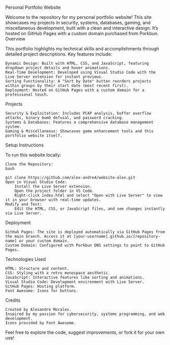 Personal Portfolio Website

Welcome to the repository for my personal portfolio website! This site showcases my projects in security, systems, databases, gaming, and miscellaneous development, built with a clean and interactive design. It’s hosted on GitHub Pages with a custom domain purchased from Porkbun.
Overview

This portfolio highlights my technical skills and accomplishments through detailed project descriptions. Key features include:

    Dynamic Design: Built with HTML, CSS, and JavaScript, featuring dropdown project details and hover animations.
    Real-Time Development: Developed using Visual Studio Code with the Live Server extension for instant previews.
    Sorting Functionality: A "Sort by Date" button reorders projects within groups by their start date (most recent first).
    Deployment: Hosted on GitHub Pages with a custom domain for a professional touch.

Projects

    Security & Exploitation: Includes PCAP analysis, buffer overflow attacks, binary bomb defusal, and password cracking.
    Systems & Databases: Features a comprehensive database management system.
    Gaming & Miscellaneous: Showcases game enhancement tools and this portfolio website itself.

Setup Instructions

To run this website locally:

    Clone the Repository:
    bash

    git clone https://github.com/alex-andre4/website-alex.git
    Open in Visual Studio Code:
        Install the Live Server extension.
        Open the project folder in VS Code.
        Right-click index.html and select "Open with Live Server" to view it in your browser with real-time updates.
    Modify and Test:
        Edit the HTML, CSS, or JavaScript files, and see changes instantly via Live Server.

Deployment

    GitHub Pages: The site is deployed automatically via GitHub Pages from the main branch. Access it at [your-username].github.io/[repository-name] or your custom domain.
    Custom Domain: Configured with Porkbun DNS settings to point to GitHub Pages.

Technologies Used

    HTML: Structure and content.
    CSS: Styling with a retro monospace aesthetic.
    JavaScript: Interactive features like sorting and animations.
    Visual Studio Code: Development environment with Live Server.
    GitHub Pages: Hosting platform.
    Font Awesome: Icons for buttons.

Credits

    Created by Alexandre Morales.
    Inspired by my passion for cybersecurity, systems programming, and web development.
    Icons provided by Font Awesome.

Feel free to explore the code, suggest improvements, or fork it for your own use!
